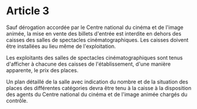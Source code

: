 # Article 3

Sauf dérogation accordée par le Centre national du cinéma et de l'image animée, la mise en vente des billets d'entrée est interdite en dehors des caisses des salles de spectacles cinématographiques. Les caisses doivent être installées au lieu même de l'exploitation.

Les exploitants des salles de spectacles cinématographiques sont tenus d'afficher à chacune des caisses de l'établissement, d'une manière apparente, le prix des places.

Un plan détaillé de la salle avec indication du nombre et de la situation des places des différentes catégories devra être tenu à la caisse à la disposition des agents du Centre national du cinéma et de l'image animée chargés du contrôle.
